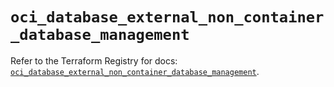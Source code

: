 # `oci_database_external_non_container_database_management`

Refer to the Terraform Registry for docs: [`oci_database_external_non_container_database_management`](https://registry.terraform.io/providers/hashicorp/oci/7.19.0/docs/resources/database_external_non_container_database_management).
